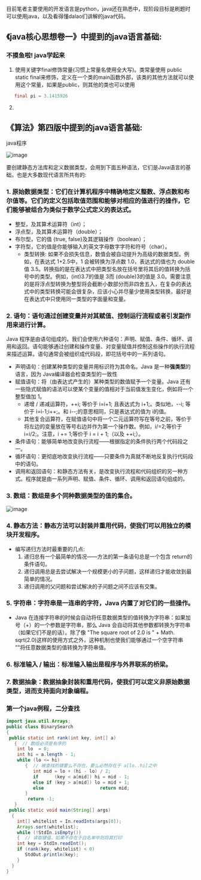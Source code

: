 目前笔者主要使用的开发语言是python，java还在熟悉中，现阶段目标是刷题时可以使用java，以及看得懂dalao们讲解的java代码。

## 《java核心思想卷一》中提到的java语言基础:
### 不摸鱼啦! java学起来

1. 使用关键字final修饰常量(习惯上常量名使用全大写)。类常量使用 public static final来修饰，定义在一个类的main函数外部，该类的其他方法就可以使用这个常量，如果是public，则其他的类也可以使用
```java
   final pi = 3.1415926
```
2. 

## 《算法》第四版中提到的java语言基础:

java程序

![image]()

要创建静态方法库和定义数据类型，会用到下面五种语法，它们是Java语言的基础，也是大多数现代语言所共有的:
### 1. 原始数据类型：它们在计算机程序中精确地定义整数、浮点数和布尔值等。它们的定义包括取值范围和能够对相应的值进行的操作，它们能够被组合为类似于数学公式定义的表达式。
* 整型，及其算术运算符（int）；
* 浮点型，及其算术运算符（double）；
* 布尔型，它的值 {true, false}及其逻辑操作（boolean）；
* 字符型，它的值是你能够输入的英文字母数字字符和符号（char）。
   * 类型转换: 如果不会损失信息，数值会被自动提升为高级的数据类型。例如，在表达式 1+2.5中，1 会被转换为浮点数 1.0，表达式的值也为 double值 3.5。转换指的是在表达式中把类型名放在括号里将其后的值转换为括号中的类型。例如，(int)3.7的值是 3而 (double)3的值是 3.0。需要注意的是将浮点型转换为整型将会截断小数部分而非四舍五入，在复杂的表达式中的类型转换可能会很复杂，应该小心并尽量少使用类型转换，最好是在表达式中只使用同一类型的字面量和变量。
### 2. 语句：语句通过创建变量并对其赋值、控制运行流程或者引发副作用来进行计算。
Java 程序是由语句组成的。我们会使用六种语句：声明、赋值、条件、循环、调用和返回。语句能够通过创建和操作变量、对变量赋值并控制这些操作的执行流程来描述运算。语句通常会被组织成代码段，即花括号中的一系列语句。
* 声明语句：创建某种类型的变量并用标识符为其命名。Java 是一种**强类型**的语言，因为 Java编译器会检查类型的一致性
* 赋值语句：将（由表达式产生的）某种类型的数值赋予一个变量。Java 还有一些隐式赋值的语法可以使某个变量的值相对于当前值发生变化，例如将一个整型值加 1。
  * 递增 / 递减运算符，++i; 等价于 i=i+1; 且表达式为 i+1;。类似地，--i; 等价于 i=i-1;i++;。和 i--;的意思相同，只是表达式的值为 i的值。
  * 其他复合运算符，在赋值语句中将一个二元运算符写在等号之前，等价于将左边的变量放在等号右边并作为第一个操作数。例如，i/=2;等价于 i=i/2;。注意，i += 1;等价于 i = i + 1;（以及 ++i;）。
* 条件语句：能够简单地改变执行流程——根据指定的条件执行两个代码段之一。
* 循环语句：更彻底地改变执行流程——只要条件为真就不断地反复执行代码段中的语句。
* 调用和返回语句：和静态方法有关，是改变执行流程和代码组织的另一种方式。程序就是由一系列声明、赋值、条件、循环、调用和返回语句组成的。
### 3. 数组：数组是多个同种数据类型的值的集合。
  ![image]()
### 4. 静态方法：静态方法可以封装并重用代码，使我们可以用独立的模块开发程序。
* 编写递归方法时最重要的几点:
   1) 递归总有一个最简单的情况——方法的第一条语句总是一个包含 return的条件语句。
   2) 递归调用总是去尝试解决一个规模更小的子问题，这样递归才能收敛到最简单的情况。
   3) 递归调用的父问题和尝试解决的子问题之间不应该有交集。
### 5. 字符串：字符串是一连串的字符，Java 内置了对它们的一些操作。
* Java 在连接字符串的时候会自动将任意数据类型的值转换为字符串：如果加号（+）的一个参数是字符串，那么 Java 会自动将其他参数都转换为字符串（如果它们不是的话）。除了像 "The square root of 2.0 is " + Math. sqrt(2.0)这样的使用方式之外，这种机制也使我们能够通过一个空字符串 ""将任意数据类型的值转换为字符串值。
### 6. 标准输入 / 输出：标准输入输出是程序与外界联系的桥梁。
### 7. 数据抽象：数据抽象封装和重用代码，使我们可以定义非原始数据类型，进而支持面向对象编程。
### 第一个java例程，二分查找
```java
import java.util.Arrays;
public class BinarySearch 
{
 public static int rank(int key, int[] a)  
   {  // 数组必须是有序的
    int lo  = 0;
    int hi = a.length - 1;
    while (lo <= hi)
       {  // 被查找的键要么不存在，要么必然存在于 a[lo..hi]之中
          int mid = lo + (hi - lo) / 2;
          if      (key < a[mid]) hi = mid - 1; 
          else if (key > a[mid]) lo = mid + 1;  
          else                     return mid;
       }
        return -1;
   } 
 public static void main(String[] args)  
  {
    int[] whitelist = In.readInts(args[0]);  
    Arrays.sort(whitelist);
    while (!StdIn.isEmpty())
    {  // 读取键值，如果不存在于白名单中则将其打印
    int key = StdIn.readInt();
    if (rank(key, whitelist) < 0)
       StdOut.println(key);
    }
  }
}
```
